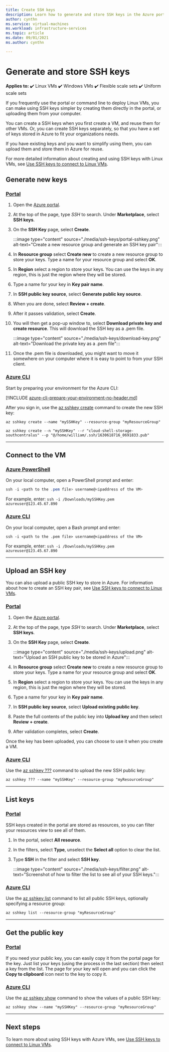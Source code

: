 ```yaml
---
title: Create SSH keys  
description: Learn how to generate and store SSH keys in the Azure portal or with Azure CLI for connecting Linux VMs.
author: cynthn
ms.service: virtual-machines
ms.workload: infrastructure-services
ms.topic: article
ms.date: 09/01/2021
ms.author: cynthn

---
```


# Generate and store SSH keys 

**Applies to:** :heavy_check_mark: Linux VMs :heavy_check_mark: Windows VMs :heavy_check_mark: Flexible scale sets :heavy_check_mark: Uniform scale sets

If you frequently use the portal or command line to deploy Linux VMs, you can make using SSH keys simpler by creating them directly in the portal, or uploading them from your computer.

You can create a SSH keys when you first create a VM, and reuse them for other VMs. Or, you can create SSH keys separately, so that you have a set of keys stored in Azure to fit your organizations needs. 

If you have existing keys and you want to simplify using them, you can upload them and store them in Azure for reuse.

For more detailed information about creating and using SSH keys with Linux VMs, see [Use SSH keys to connect to Linux VMs](./linux/ssh-from-windows.md).

## Generate new keys

### [Portal](#tab/azure-portal)

1. Open the [Azure portal](https://portal.azure.com).

1. At the top of the page, type *SSH* to search. Under **Marketplace**, select **SSH keys**.

1. On the **SSH Key** page, select **Create**.

   :::image type="content" source="./media/ssh-keys/portal-sshkey.png" alt-text="Create a new resource group and generate an SSH key pair":::

1. In **Resource group** select **Create new** to create a new resource group to store your keys. Type a name for your resource group and select **OK**.

1. In **Region** select a region to store your keys. You can use the keys in any region, this is just the region where they will be stored.

1. Type a name for your key in **Key pair name**.

1. In **SSH public key source**, select **Generate public key source**. 

1. When you are done, select **Review + create**.

1. After it passes validation, select **Create**.

1. You will then get a pop-up window to, select **Download private key and create resource**. This will download the SSH key as a .pem file.

   :::image type="content" source="./media/ssh-keys/download-key.png" alt-text="Download the private key as a .pem file":::

1. Once the .pem file is downloaded, you might want to move it somewhere on your computer where it is easy to point to from your SSH client.

### [Azure CLI](#tab/azure-cli)

Start by preparing your environment for the Azure CLI:

[!INCLUDE [azure-cli-prepare-your-environment-no-header.md](../../includes/azure-cli-prepare-your-environment-no-header.md)]

After you sign in, use the [az sshkey create](/cli/azure/sshkey#az_sshkey_create) command to create the new SSH key:

```azurecli
az sshkey create --name "mySSHKey" --resource-group "myResourceGroup"

az sshkey create --n "mySSHKey" --r "cloud-shell-storage-southcentralus" --p "@/home/william/.ssh/1630618716_0691833.pub"
```
---

## Connect to the VM

### [Azure PowerShell](#tab/azure-powershell2)

On your local computer, open a PowerShell prompt and enter:

```powershell
ssh -i <path to the .pem file> username@<ipaddress of the VM>
```

For example, enter: `ssh -i /Downloads/mySSHKey.pem azureuser@123.45.67.890`

### [Azure CLI](#tab/azure-cli2)

On your local computer, open a Bash prompt and enter:

```azurecli
ssh -i <path to the .pem file> username@<ipaddress of the VM>
```

For example, enter: `ssh -i /Downloads/mySSHKey.pem azureuser@123.45.67.890`

---

## Upload an SSH key

You can also upload a public SSH key to store in Azure. For information about how to create an SSH key pair, see [Use SSH keys to connect to Linux VMs](./linux/ssh-from-windows.md).

### [Portal](#tab/azure-portal)

1. Open the [Azure portal](https://portal.azure.com).

1. At the top of the page, type *SSH* to search. Under **Marketplace**, select **SSH keys**.

1. On the **SSH Key** page, select **Create**.

   :::image type="content" source="./media/ssh-keys/upload.png" alt-text="Upload an SSH public key to be stored in Azure":::

1. In **Resource group** select **Create new** to create a new resource group to store your keys. Type a name for your resource group and select **OK**.

1. In **Region** select a region to store your keys. You can use the keys in any region, this is just the region where they will be stored.

1. Type a name for your key in **Key pair name**.

1. In **SSH public key source**, select **Upload existing public key**. 

1. Paste the full contents of the public key into **Upload key** and then select **Review + create**.

1. After validation completes, select **Create**. 

Once the key has been uploaded, you can choose to use it when you create a VM.

### [Azure CLI](#tab/azure-cli)

Use the [az sshkey ???](/cli/azure/sshkey#az_sshkey_???) command to upload the new SSH public key:

```azurecli
az sshkey ??? --name "mySSHKey" --resource-group "myResourceGroup"
```

---

## List keys

### [Portal](#tab/azure-portal)

SSH keys created in the portal are stored as resources, so you can filter your resources view to see all of them.

1. In the portal, select **All resource**.
1. In the filters, select **Type**, unselect the **Select all** option to clear the list.
1. Type **SSH** in the filter and select **SSH key**.

   :::image type="content" source="./media/ssh-keys/filter.png" alt-text="Screenshot of how to filter the list to see all of your SSH keys.":::

### [Azure CLI](#tab/azure-cli)

Use the [az sshkey list](/cli/azure/sshkey#az_sshkey_list) command to list all public SSH keys, optionally specifying a resource group:

```azurecli
az sshkey list --resource-group "myResourceGroup"
```

---

## Get the public key

### [Portal](#tab/azure-portal)

If you need your public key, you can easily copy it from the portal page for the key. Just list your keys (using the process in the last section) then select a key from the list. The page for your key will open and you can click the **Copy to clipboard** icon next to the key to copy it.

### [Azure CLI](#tab/azure-cli)

Use the [az sshkey show](/cli/azure/sshkey#az_sshkey_show) command to show the values of a public SSH key:

```azurecli
az sshkey show --name "mySSHKey" --resource-group "myResourceGroup"
```

---

## Next steps

To learn more about using SSH keys with Azure VMs, see [Use SSH keys to connect to Linux VMs](./linux/ssh-from-windows.md).
